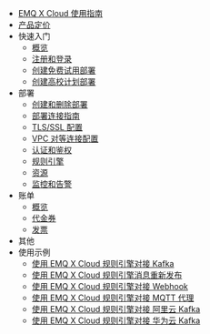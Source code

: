 * [EMQ X Cloud 使用指南](./README.md)
* [产品定价](./pricing.md)
* 快速入门
  * [概览](./quick_start/quick_start.md)
  * [注册和登录](./quick_start/signup_login.md)
  * [创建免费试用部署](./quick_start/free_trial.md)
  * [创建高校计划部署](./quick_start/edu_plans.md)
* 部署
  * [创建和删除部署](./deployments/create_delete.md)
  * [部署连接指南](./deployments/connections.md)
  * [TLS/SSL 配置](./deployments/tls.md)
  * [VPC 对等连接配置](./deployments/vpc_peering.md)
  * [认证和鉴权](./deployments/users_and_acl.md)
  * [规则引擎](./deployments/rule_engine.md)
  * [资源](./deployments/resources.md)
  * [监控和告警](./deployments/monitor.md)
* 账单
  * [概览](./billing/overview.md)
  * [代金券](./billing/credits.md)
  * [发票](./billing/invoices.md)
* 其他
* 使用示例
  * [使用 EMQ X Cloud 规则引擎对接 Kafka](./use_cases/rule_engine_kafka.md)
  * [使用 EMQ X Cloud 规则引擎消息重新发布](./use_cases/rule_engine_republish.md)
  * [使用 EMQ X Cloud 规则引擎对接 Webhook](./use_cases/rule_engine_web_hook.md)
  * [使用 EMQ X Cloud 规则引擎对接 MQTT 代理](./use_cases/rule_engine_mqtt.md)
  * [使用 EMQ X Cloud 规则引擎对接 阿里云 Kafka](./use_cases/rule_engine_aliyun_kafka.md)
  * [使用 EMQ X Cloud 规则引擎对接 华为云 Kafka](./use_cases/rule_engine_huawei_kafka.md)
